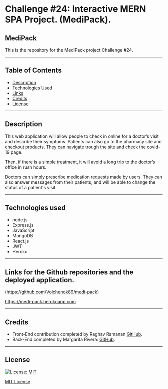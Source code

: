 # Challenge #24: Interactive MERN SPA Project. (MediPack).
## MediPack
This is the repository for the MediPack project Challenge #24.

___

## Table of Contents
* [Description](#description)
* [Technologies Used](#technologies-used)
* [Links](#links)
* [Credits](#credits)
* [License](#license)


___

## Description

This web application will allow people to check in online for a doctor’s visit and describe their symptoms. Patients can also go to the pharmacy site and checkout products.
They can navigate trough the site and check the covid-19 page.

Then, if there is a simple treatment, it will avoid a long trip to the doctor’s office in rush hours.

Doctors can simply prescribe medication requests made by users. They can also answer messages from their patients, 
and will be able to change the status of a patient's visit.








___

## Technologies used
* node.js
* Express.js
* JavaScript
* MongoDB
* React.js
* JWT
* Heroku
___

## Links for the Github repositories and the deployed application.

(https://github.com/Volchenok89/medi-pack)

https://medi-pack.herokuapp.com

___

## Credits
* Front-End contribution completed by Raghav Ramanan [GitHub](https://github.com/PrinceAdelXX).
* Back-End  completed by Margarita Rivera: [GitHub](https://github.com/Volchenok89).
___

## License
[![License: MIT](https://img.shields.io/badge/License-MIT-yellow.svg)](https://opensource.org/licenses/MIT)

[MIT License](https://choosealicense.com/licenses/mit/)  
